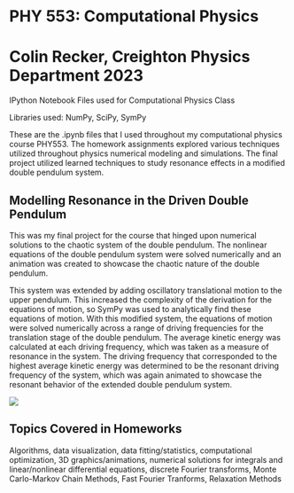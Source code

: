 # PHY 553: Computational Physics
# Colin Recker, Creighton Physics Department 2023
IPython Notebook Files used for Computational Physics Class

Libraries used: NumPy, SciPy, SymPy

These are the .ipynb files that I used throughout my computational physics course PHY553. The homework assignments explored various techniques utilized throughout physics numerical modeling and simulations. The final project utilized learned techniques to study resonance effects in a modified double pendulum system.

## Modelling Resonance in the Driven Double Pendulum
This was my final project for the course that hinged upon numerical solutions to the chaotic system of the double pendulum. 
The nonlinear equations of the double pendulum system were solved numerically and an animation was created to showcase the chaotic nature of the double pendulum.

This system was extended by adding oscillatory translational motion to the upper pendulum. This increased the complexity of the derivation for the equations of motion, so SymPy was used to analytically find these equations of motion.
With this modified system, the equations of motion were solved numerically across a range of driving frequencies for the translation stage of the double pendulum. The average kinetic energy was calculated at each driving frequency, which was taken as a measure of resonance in the system. The driving frequency that corresponded to the highest average kinetic energy was determined to be the resonant driving frequency of the system, which was again animated to showcase the resonant behavior of the extended double pendulum system.

![](https://github.com/colinrec34/PHY553/blob/master/Double_Pendulum/animation.gif)

## Topics Covered in Homeworks
Algorithms, data visualization, data fitting/statistics, computational optimization, 3D graphics/animations, numerical solutions for integrals and linear/nonlinear differential equations, discrete Fourier transforms, Monte Carlo-Markov Chain Methods, Fast Fourier Tranforms, Relaxation Methods
